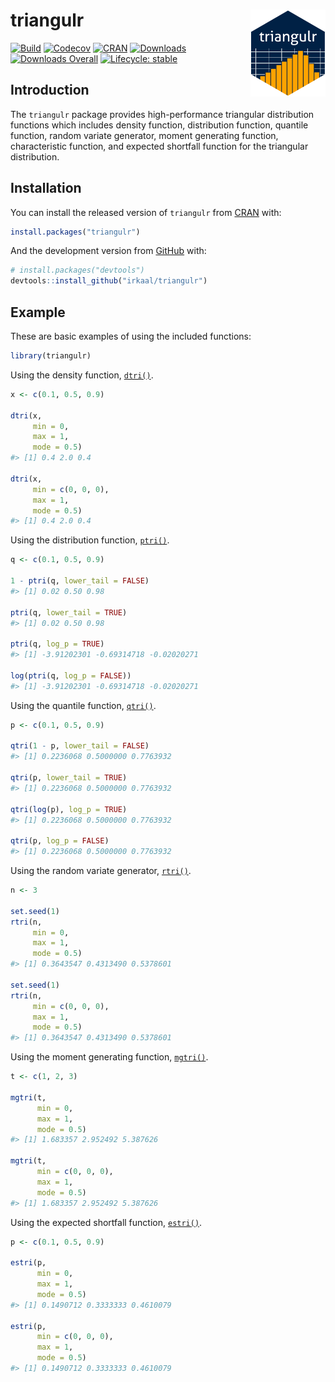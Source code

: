 
<!-- README.md is generated from README.Rmd. Please edit that file -->

# triangulr <a href="https://irkaal.github.io/triangulr/"><img src="man/figures/logo.png" align="right" height="139" /></a>

[![Build](https://github.com/irkaal/triangulr/workflows/R-CMD-check/badge.svg)](https://github.com/irkaal/triangulr/actions)
[![Codecov](https://codecov.io/gh/irkaal/triangulr/branch/master/graph/badge.svg)](https://codecov.io/gh/irkaal/triangulr?branch=master)
[![CRAN](https://www.r-pkg.org/badges/version/triangulr)](https://cran.r-project.org/package=triangulr)
[![Downloads](https://cranlogs.r-pkg.org/badges/triangulr)](https://cran.r-project.org/package=triangulr)
[![Downloads
Overall](https://cranlogs.r-pkg.org/badges/grand-total/triangulr)](https://cran.r-project.org/package=triangulr)
[![Lifecycle:
stable](https://img.shields.io/badge/lifecycle-stable-brightgreen.svg)](https://lifecycle.r-lib.org/articles/stages.html#stable)

## Introduction

The `triangulr` package provides high-performance triangular
distribution functions which includes density function, distribution
function, quantile function, random variate generator, moment generating
function, characteristic function, and expected shortfall function for
the triangular distribution.

## Installation

You can install the released version of `triangulr` from
[CRAN](https://CRAN.R-project.org) with:

``` r
install.packages("triangulr")
```

And the development version from [GitHub](https://github.com/) with:

``` r
# install.packages("devtools")
devtools::install_github("irkaal/triangulr")
```

## Example

These are basic examples of using the included functions:

``` r
library(triangulr)
```

Using the density function,
[`dtri()`](https://irkaal.github.io/triangulr/reference/Triangular.html).

``` r
x <- c(0.1, 0.5, 0.9)

dtri(x,
     min = 0,
     max = 1,
     mode = 0.5)
#> [1] 0.4 2.0 0.4

dtri(x,
     min = c(0, 0, 0),
     max = 1,
     mode = 0.5)
#> [1] 0.4 2.0 0.4
```

Using the distribution function,
[`ptri()`](https://irkaal.github.io/triangulr/reference/Triangular.html).

``` r
q <- c(0.1, 0.5, 0.9)

1 - ptri(q, lower_tail = FALSE)
#> [1] 0.02 0.50 0.98

ptri(q, lower_tail = TRUE)
#> [1] 0.02 0.50 0.98

ptri(q, log_p = TRUE)
#> [1] -3.91202301 -0.69314718 -0.02020271

log(ptri(q, log_p = FALSE))
#> [1] -3.91202301 -0.69314718 -0.02020271
```

Using the quantile function,
[`qtri()`](https://irkaal.github.io/triangulr/reference/Triangular.html).

``` r
p <- c(0.1, 0.5, 0.9)

qtri(1 - p, lower_tail = FALSE)
#> [1] 0.2236068 0.5000000 0.7763932

qtri(p, lower_tail = TRUE)
#> [1] 0.2236068 0.5000000 0.7763932

qtri(log(p), log_p = TRUE)
#> [1] 0.2236068 0.5000000 0.7763932

qtri(p, log_p = FALSE)
#> [1] 0.2236068 0.5000000 0.7763932
```

Using the random variate generator,
[`rtri()`](https://irkaal.github.io/triangulr/reference/Triangular.html).

``` r
n <- 3

set.seed(1)
rtri(n,
     min = 0,
     max = 1,
     mode = 0.5)
#> [1] 0.3643547 0.4313490 0.5378601

set.seed(1)
rtri(n,
     min = c(0, 0, 0),
     max = 1,
     mode = 0.5)
#> [1] 0.3643547 0.4313490 0.5378601
```

Using the moment generating function,
[`mgtri()`](https://irkaal.github.io/triangulr/reference/Triangular.html).

``` r
t <- c(1, 2, 3)

mgtri(t,
      min = 0,
      max = 1,
      mode = 0.5)
#> [1] 1.683357 2.952492 5.387626

mgtri(t,
      min = c(0, 0, 0),
      max = 1,
      mode = 0.5)
#> [1] 1.683357 2.952492 5.387626
```

Using the expected shortfall function,
[`estri()`](https://irkaal.github.io/triangulr/reference/Triangular.html).

``` r
p <- c(0.1, 0.5, 0.9)

estri(p,
      min = 0,
      max = 1,
      mode = 0.5)
#> [1] 0.1490712 0.3333333 0.4610079

estri(p,
      min = c(0, 0, 0),
      max = 1,
      mode = 0.5)
#> [1] 0.1490712 0.3333333 0.4610079
```

